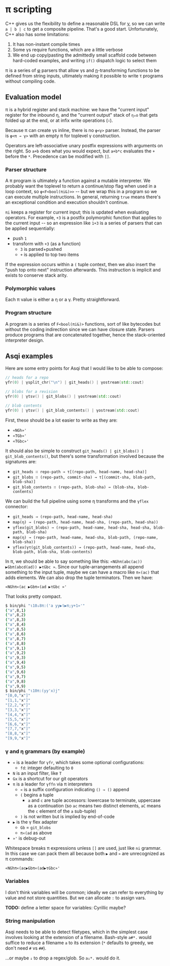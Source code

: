 # π scripting
C++ gives us the flexibility to define a reasonable DSL for [γ](gamma.md), so we can write `a | b | c` to get a composite pipeline. That's a good start. Unfortunately, C++ also has some limitations:

1. It has non-instant compile times
2. Some γs require functions, which are a little verbose
3. We end up copy/pasting the admittedly small scaffold code between hard-coded examples, and writing `if()` dispatch logic to select them

π is a series of [φ](phi.md) parsers that allow γs and [η](eta.md)-transforming functions to be defined from string inputs, ultimately making it possible to write τ programs without compiling code.


## Evaluation model
π is a hybrid register and stack machine: we have the "current input" register for the inbound η, and the "current output" stack of `η₀o` that gets folded up at the end, or at infix write operations (`∷`).

Because π can create γs inline, there is no `φ<γ>` parser. Instead, the parser is `φ<π → γ>` with an empty π for toplevel γ construction.

Operators are left-associative unary postfix expressions with arguments on the right. So `a+b` does what you would expect, but `a+b*c` evaluates the `+` before the `*`. Precedence can be modified with `[]`.


### Parser structure
A π program is ultimately a function against a mutable interpreter. We probably want the toplevel to return a continue/stop flag when used in a loop context, so `φ<F<bool(πi&)>>` -- but we wrap this in a program so we can execute multiple instructions. In general, returning `true` means there's an exceptional condition and execution shouldn't continue.

`πi` keeps a register for current input; this is updated when evaluating operators. For example, `+3` is a postfix polymorphic function that applies to the current input -- so an expression like `1+3` is a series of parsers that can be applied sequentially:

+ push `1`
+ transform with `+3` (as a function)
  + `3` is parsed+pushed
  + `+` is applied to top two items

If the expression occurs within a `(` tuple context, then we also insert the "push top onto next" instruction afterwards. This instruction is implicit and exists to conserve stack arity.


### Polymorphic values
Each π value is either a η or a γ. Pretty straightforward.


### Program structure
A program is a series of `F<bool(πi&)>` functions, sort of like bytecodes but without the coding indirection since we can have closure state. Parsers produce programs that are concatenated together, hence the stack-oriented interpreter design.


## Asqi examples
Here are some entry points for Asqi that I would like to be able to compose:

```cpp
// heads for a repo
γfr(0) | γsplit_chr("\n") | git_heads() | γostream(std::cout)

// blobs for a revision
γfr(0) | γtsv() | git_blobs() | γostream(std::cout)

// blob contents
γfr(0) | γtsv() | git_blob_contents() | γostream(std::cout)
```

First, these should be a lot easier to write as they are:

+ `«NGh»'`
+ `«TGb»'`
+ `«TGbc»'`

It should also be simple to construct `git_heads() | git_blobs() | git_blob_contents()`, but there's some transformation involved because the signatures are:

+ `git_heads ∷ repo-path → τ[(repo-path, head-name, head-sha)]`
+ `git_blobs ∷ (repo-path, commit-sha) → τ[(commit-sha, blob-path, blob-sha)]`
+ `git_blob_contents ∷ (repo-path, blob-sha) → (blob-sha, blob-contents)`

We can build the full pipeline using some η transforms and the `γflex` connector:

+ `git_heads → (repo-path, head-name, head-sha)`
+ `map(η) → (repo-path, head-name, head-sha, (repo-path, head-sha))`
+ `γflex(git_blobs) → (repo-path, head-name, head-sha, head-sha, blob-path, blob-sha)`
+ `map(η) → (repo-path, head-name, head-sha, blob-path, (repo-name, blob-sha))`
+ `γflex(γτ(git_blob_contents)) → (repo-path, head-name, head-sha, blob-path, blob-sha, blob-contents)`

In π, we should be able to say something like this: `«NGhπ(abc(ac)) ▶Gbπ(abcd(ad)) ▶τGbc »`. Since our tuple-arrangements all append something to the input tuple, maybe we can have a macro like `π«(ac)` that adds elements. We can also drop the tuple terminators. Then we have:

```
«NGhπ«(ac ▶Gbπ«(ad ▶τGbc »'
```

That looks pretty compact.

```bash
$ bin/phi "ι10↓8π:('a yy▶ϊ▶π;y+1»'"
("a",8,1)
("a",8,2)
("a",8,3)
("a",8,4)
("a",8,5)
("a",8,6)
("a",8,7)
("a",8,8)
("a",9,1)
("a",9,2)
("a",9,3)
("a",9,4)
("a",9,5)
("a",9,6)
("a",9,7)
("a",9,8)
("a",9,9)
$ bin/phi "ι10π:(yy'x)j"
"[0,0,"x"]"
"[1,1,"x"]"
"[2,2,"x"]"
"[3,3,"x"]"
"[4,4,"x"]"
"[5,5,"x"]"
"[6,6,"x"]"
"[7,7,"x"]"
"[8,8,"x"]"
"[9,9,"x"]"
```


### γ and η grammars (by example)
+ `«` is a leader for `γfr`, which takes some optional configurations:
  + `fd`: integer defaulting to `0`
+ `N` is an input filter, like `T`
+ `Gx` is a shortcut for our git operators
+ `π` is a leader for `γffn` via π interpreters
  + `«` is a suffix configuration indicating `() → ()` append
  + `(` begins a tuple
    + `a` and `c` are tuple accessors: lowercase to terminate, uppercase as a continuation (so `ac` means two distinct elements, `aC` means the `c` element of the `a` sub-tuple)
  + `)` is not written but is implied by end-of-code
+ `▶` is the γ flex adapter
  + `Gb` = `git_blobs`
  + `π«(ad` as above
+ `»'` is debug-out

Whitespace breaks π expressions unless `[]` are used, just like `ni` grammar. In this case we can pack them all because both `▶` and `»` are unrecognized as π commands:

```
«NGhπ«(ac▶Gbπ«(ad▶τGbc»'
```


### Variables
I don't think variables will be common; ideally we can refer to everything by value and not store quantities. But we can allocate `:` to assign vars.

**TODO:** define a letter space for variables: Cyrillic maybe?


### String manipulation
Asqi needs to be able to detect filetypes, which in the simplest case involves looking at the extension of a filename. Bash-style `a#*.` would suffice to reduce a filename `a` to its extension (`*` defaults to greedy, we don't need `#` vs `##`).

...or maybe `↓` to drop a regex/glob. So `a↓*.` would do it.
